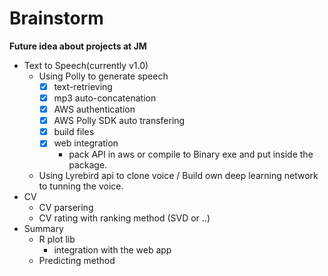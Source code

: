 # Brainstorm
**Future idea about projects at JM**

- Text to Speech(currently v1.0)
  - Using Polly to generate speech
    - [x] text-retrieving
    - [x] mp3 auto-concatenation
    - [x] AWS authentication
    - [x] AWS Polly SDK auto transfering
    - [x] build files
    - [x] web integration
       - pack API in aws or compile to Binary exe and put inside the package.
  - Using Lyrebird api to clone voice / Build own deep learning network to tunning the voice.
- CV
  - CV parsering
  - CV rating with ranking method (SVD or ..)
- Summary
  - R plot lib
    - integration with the web app
  - Predicting method
